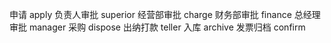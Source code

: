 申请	apply
负责人审批	superior
经营部审批	charge
财务部审批	finance
总经理审批	manager
采购	dispose
出纳打款	teller
入库	archive
发票归档	confirm
